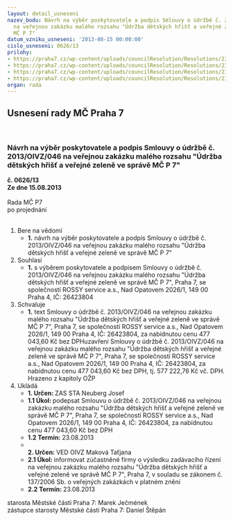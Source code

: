 ```yaml
---
layout: detail_usneseni
nazev_bodu: Návrh na výběr poskytovatele a podpis Smlouvy o údržbě č. 2013/OIVZ/046
  na veřejnou zakázku malého rozsahu "Údržba dětských hřišť a veřejné zeleně ve správě
  MČ P 7"
datum_vzniku_usneseni: '2013-08-15 00:00:00'
cislo_usneseni: 0626/13
prilohy:
- https://praha7.cz/wp-content/uploads/councilResolution/Resolutions/23755/42-13-2._smlouva_-_n%c3%a1vrh.doc
- https://praha7.cz/wp-content/uploads/councilResolution/Resolutions/23755/42-13-5._specifikace_prac%c3%ad.doc
- https://praha7.cz/wp-content/uploads/councilResolution/Resolutions/23755/42-13-6._v%c3%bdzva_zak%c3%a1zky.doc
- https://praha7.cz/wp-content/uploads/councilResolution/Resolutions/23755/42-13-8._v%c3%bdpis_z_obchodn%c3%adho_rejst%c5%99%c3%adku.pdf
organ: rada
---
```

<div id="ucUsn_pList" class="usn">
	<span><h2>Usnesení rady MČ Praha 7 </h2>
<br></span><div class="standBody">
<span><h3>Návrh na výběr poskytovatele a podpis Smlouvy o údržbě č. 2013/OIVZ/046 na veřejnou zakázku malého rozsahu "Údržba dětských hřišť a veřejné zeleně ve správě MČ P 7"</h3></span><div class="center">
		<strong>č. 0626/13</strong><br>
	</div>
<div class="center">
		<strong>Ze dne 15.08.2013</strong><br><br>
	</div>Rada MČ P7<br> po projednání<br><br><ol>
<li>Bere na vědomí<ul><li>
<strong>1.</strong> návrh na výběr poskytovatele a podpis Smlouvy o údržbě č. 2013/OIVZ/046 na veřejnou zakázku malého rozsahu "Údržba dětských hřišť a veřejné zeleně ve správě MČ P 7"</li></ul>
</li>
<li>Souhlasí<ul><li>
<strong>1.</strong> s výběrem poskytovatele a podpisem Smlouvy o údržbě č. 2013/OIVZ/046 na veřejnou zakázku malého rozsahu "Údržba dětských hřišť a veřejné zeleně ve správě MČ P 7", Praha 7, se společností ROSSY service a.s., Nad Opatovem 2026/1, 149 00 Praha 4, IČ: 26423804</li></ul>
</li>
<li>Schvaluje<ul><li>
<strong>1.</strong> text Smlouvy o údržbě č. 2013/OIVZ/046 na veřejnou zakázku malého rozsahu "Údržba dětských hřišť a veřejné zeleně ve správě MČ P 7", Praha 7, se společností ROSSY service a.s., Nad Opatovem 2026/1, 149 00 Praha 4, IČ: 26423804, za nabídnutou cenu  477 043,60 Kč bez DPHuzavření Smlouvy o údržbě č. 2013/OIVZ/046 na veřejnou zakázku malého rozsahu "Údržba dětských hřišť a veřejné zeleně ve správě MČ P 7", Praha 7, se společností ROSSY service a.s., Nad Opatovem 2026/1, 149 00 Praha 4, IČ: 26423804,  za nabídnutou cenu  477 043,60 Kč bez DPH, tj. 577 222,76  Kč vč. DPH. Hrazeno z kapitoly OŽP  </li></ul>
</li>
<li>Ukládá<ul>
<li>
<strong>1. Určen: </strong>ZAS STA Neuberg Josef</li>
<li>
<strong>1.1 Úkol: </strong>podepsat  Smlouvu o údržbě č. 2013/OIVZ/046 na veřejnou zakázku malého rozsahu "Údržba dětských hřišť a veřejné zeleně ve správě MČ P 7", Praha 7, se společností ROSSY service a.s., Nad Opatovem 2026/1, 149 00 Praha 4, IČ: 26423804,  za nabídnutou cenu  477 043,60 Kč bez DPH</li>
<li>
<strong>1.2 Termín: </strong>23.08.2013</li>
<li>
<strong><br>2. Určen: </strong>VED OIVZ Maková Taťjana</li>
<li>
<strong>2.1 Úkol: </strong>informovat zúčastněné firmy o výsledku zadávacího řízení na veřejnou zakázku  malého rozsahu "Údržba dětských hřišť a veřejné zeleně ve správě MČ P 7", Praha 7, v souladu se zákonem č. 137/2006 Sb. o veřejných zakázkách v platném znění</li>
<li>
<strong>2.2 Termín: </strong>23.08.2013</li>
</ul>
</li>
</ol>starosta Městské části Praha 7: Marek Ječmének<br>zástupce starosty Městské části Praha 7: Daniel Štěpán 
</div>
</div>